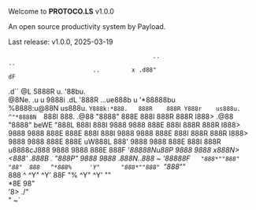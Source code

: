 Welcome to **PROTOCO.LS** v1.0.0

An open source productivity system by Payload.

Last release: v1.0.0, 2025-03-19

                                             ..                            ..      
                            ..         x .d88"                           dF        
 .d``                      @L           5888R          u.               '88bu.     
 @8Ne.   .u         u     9888i   .dL   '888R    ...ue888b        u     '*88888bu  
 %8888:u@88N     us888u.  `Y888k:*888.   888R    888R Y888r    us888u.    ^"*8888N 
  `888I  888. .@88 "8888"   888E  888I   888R    888R I888> .@88 "8888"  beWE "888L
   888I  888I 9888  9888    888E  888I   888R    888R I888> 9888  9888   888E  888E
   888I  888I 9888  9888    888E  888I   888R    888R I888> 9888  9888   888E  888E
 uW888L  888' 9888  9888    888E  888I   888R   u8888cJ888  9888  9888   888E  888F
'*88888Nu88P  9888  9888   x888N><888'  .888B .  "*888*P"   9888  9888  .888N..888 
~ '88888F`    "888*""888"   "88"  888   ^*888%     'Y"      "888*""888"  `"888*""  
   888 ^       ^Y"   ^Y'          88F     "%                 ^Y"   ^Y'      ""     
   *8E                           98"                                               
   '8>                         ./"                                                 
    "                         ~`                                                   